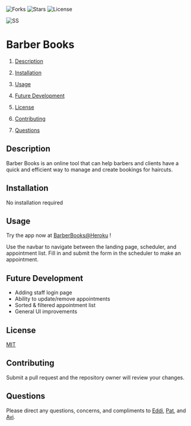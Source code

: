 ![Forks](https://img.shields.io/github/forks/randze/Barber-Books) ![Stars](https://img.shields.io/github/stars/randze/Barber-Books) ![License](https://img.shields.io/github/license/randze/Barber-Books)

![SS](https://github.com/randze/Barber-Books/blob/master/img/app.jpg)

# Barber Books

1. [Description](#Description)

2. [Installation](#Installation)

3. [Usage](#Usage)

4. [Future Development](#Future-Development)

5. [License](#License)

6. [Contributing](#Contributing)

7. [Questions](#Questions)

## Description

Barber Books is an online tool that can help barbers and clients have a quick and efficient way to manage and create bookings for haircuts.

## Installation

No installation required

## Usage

Try the app now at [BarberBooks@Heroku](https://barber-books.herokuapp.com/) !

Use the navbar to navigate between the landing page, scheduler, and appointment list. Fill in and submit the form in the scheduler to make an appointment.

## Future Development

- Adding staff login page
- Ability to update/remove appointments
- Sorted & filtered appointment list
- General UI improvements

## License

[MIT](LICENSE)

## Contributing

Submit a pull request and the repository owner will review your changes.

## Questions

Please direct any questions, concerns, and compliments to [Eddi](https://github.com/EddiEsteban), [Pat](https://github.com/randze), and [Avi](https://github.com/Spntrx).
